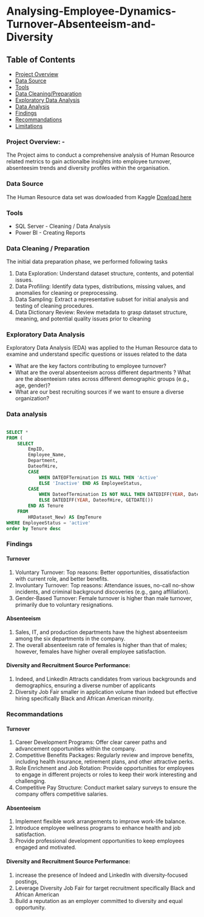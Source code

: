 # Analysing-Employee-Dynamics-Turnover-Absenteeism-and-Diversity


## Table of Contents 
- [Project Overview](project-overview)
- [Data Source](data-source)
- [Tools](tools)
- [Data Cleaning/Preparation](data-cleaning/preparation)
- [Exploratory Data Analysis](exploratory-data-analysis)
- [Data Analysis](data-analysis)
- [Findings](findings)
- [Recommandations](recommandations)
- [Limitations](limitations)


### Project Overview: -
The Project aims to conduct a comprehensive analysis of Human Resource related metrics to gain actionalbe insights into employee turnover, absenteesim trends and diversity profiles within the organisation. 

### Data Source
The Human Resource data set was dowloaded from Kaggle [Dowload here](https://www.kaggle.com/datasets/rhuebner/human-resources-data-set/data)

### Tools 
- SQL Server - Cleaning / Data Analysis 
- Power BI  - Creating Reports

### Data Cleaning / Preparation 
The initial data preparation phase, we performed following tasks 
1. Data Exploration: Understand dataset structure, contents, and potential issues.
2. Data Profiling: Identify data types, distributions, missing values, and anomalies for cleaning or preprocessing.
3. Data Sampling: Extract a representative subset for initial analysis and testing of cleaning procedures.
4. Data Dictionary Review: Review metadata to grasp dataset structure, meaning, and potential quality issues prior to cleaning

### Exploratory Data Analysis
Exploratory Data Analysis (EDA) was applied to the Human Resource data to examine and understand specific questions or issues related to the data

- What are the key factors contributing to employee turnover?
- What are the overal absenteeism across different departments ?  What are the absenteeism rates across different demographic groups (e.g., age, gender)?
- What are our best recruiting sources if we want to ensure a diverse organization?
  
### Data analysis 

``` SQL

SELECT *
FROM (
	SELECT 
		EmpID,
		Employee_Name,
		Department, 
		DateofHire,
		CASE
			WHEN DATEOFTermination IS NULL THEN 'Active'
			ELSE 'Inactive' END AS EmployeeStatus,
		CASE 
			WHEN DateofTermination IS NOT NULL THEN DATEDIFF(YEAR, DateofHire, DateofTermination)
			ELSE DATEDIFF(YEAR, DateofHire, GETDATE())
		END AS Tenure
	FROM 
		HRDataset_New) AS EmpTenure 
WHERE EmployeeStatus = 'active' 
order by Tenure desc 

```

### Findings 

#### Turnover  
1. Voluntary Turnover: Top reasons: Better opportunities, dissatisfaction with current role, and better benefits.
2. Involuntary Turnover: Top reasons: Attendance issues, no-call no-show incidents, and criminal background discoveries (e.g., gang affiliation). 
3. Gender-Based Turnover: Female turnover is higher than male turnover, primarily due to voluntary resignations. 

#### Absenteeism 
1. Sales, IT, and production departments have the highest absenteeism among the six departments in the company. 
2. The overall absenteeism rate of females is higher than that of males; however, females have higher overall employee satisfaction.

#### Diversity and Recruitment Source Performance:
1. Indeed, and LinkedIn Attracts candidates from various backgrounds and demographics, ensuring a diverse number of applicants 
2. Diversity Job Fair smaller in application volume than indeed but effective hiring specifically Black and African American minority. 



### Recommandations 

#### Turnover 
1. Career Development Programs: Offer clear career paths and advancement opportunities within the company.
2. Competitive Benefits Packages: Regularly review and improve benefits, including health insurance, retirement plans, and other attractive perks.
3. Role Enrichment and Job Rotation: Provide opportunities for employees to engage in different projects or roles to keep their work interesting and challenging.
4. Competitive Pay Structure: Conduct market salary surveys to ensure the company offers competitive salaries.

   
#### Absenteeism 
1. Implement flexible work arrangements to improve work-life balance.
2. Introduce employee wellness programs to enhance health and job satisfaction.
3. Provide professional development opportunities to keep employees engaged and motivated.


#### Diversity and Recruitment Source Performance:
1. increase the presence of Indeed and LinkedIn with diversity-focused postings,
2. Leverage Diversity Job Fair for target recruitment specifically Black and African American
3. Build a reputation as an employer committed to diversity and equal opportunity.



